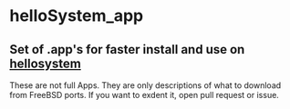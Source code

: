 # helloSystem_app

## Set of .app's for faster install and use on [hellosystem](https://github.com/hellosystem/ISO)

These are not full Apps. They are only descriptions of what to download from FreeBSD ports. If you want to exdent it, open pull request or issue.
